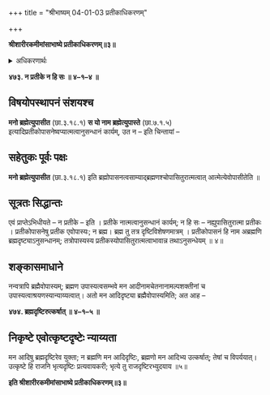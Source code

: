 +++
title = "श्रीभाष्यम् 04-01-03 प्रतीकाधिकरणम्"

+++


**श्रीशारीरकमीमांसाभाष्ये प्रतीकाधिकरणम्॥३॥**

<details><summary>अधिकरणार्थः</summary>

प्रतीकोपासनस्थले, न आत्मत्वानुसन्धानं प्रतीके कार्यम्
</details>

**४७३. न प्रतीके न हि सः ॥ ४–१–४ ॥**

## विषयोपस्थापनं संशयश्च

**मनो ब्रह्मेत्युपासीत** (छा.३.१८.१) **स यो नाम ब्रह्मेत्युपास्ते** (छा.७.१.५) इत्यादिप्रतीकोपासनेष्वप्यात्मत्वानुसन्धानं कार्यम्, उत न – इति चिन्तायां –

## सहेतुकः पूर्वः पक्षः

**मनो ब्रह्मेत्युपासीत** (छा.३.१८.१) इति ब्रह्मोपासनत्वसाम्याद्ब्रह्मणश्चोपासितुरात्मत्वात् आत्मेत्येवोपासीतेति ॥

## सूत्रतः सिद्धान्तः

एवं प्राप्तेऽभिधीयते – न प्रतीके – इति । प्रतीके नात्मत्वानुसन्धानं कार्यम्; न हि सः – नह्युपासितुरात्मा प्रतीकः । प्रतीकोपासनेषु प्रतीक एवोपास्यः; न ब्रह्म। ब्रह्म तु तत्र दृष्टिविशेषणमात्रम् । प्रतीकोपासनं हि नाम अब्रह्मणि ब्रह्मदृष्ट्याऽनुसन्धानम्; तत्रोपास्यस्य प्रतीकस्योपासितुरात्मत्वाभावान्न तथाऽनुसन्धेयम् ॥ ४॥

## शङ्कासमाधाने 

नन्वत्रापि ब्रह्मैवोपास्यम्; ब्रह्मण उपास्यत्वसम्भवे मन आदीनामचेतनानामल्पशक्तीनां च उपास्यत्वाश्रयणस्यान्याय्यत्वात्। अतो मन आदिदृष्ट्या ब्रह्मैवोपास्यमिति; अत आह –

**४७४. ब्रह्मदृष्टिरुत्कर्षात् ॥ ४–१–५ ॥**

## निकृष्टे एवोत्कृष्टदृष्टेः न्याय्यता

मन आदिषु ब्रह्मदृष्टिरेव युक्ता; न ब्रह्मणि मन आदिदृष्टिः, ब्रह्मणो मन आदिभ्य उत्कर्षात्; तेषां च विपर्ययात्। उत्कृष्टे हि राजनि भृत्यदृष्टिः प्रत्यवायकरी; भृत्ये तु राजदृष्टिरभ्युदयाय ॥५॥

**इति श्रीशारीरकमीमांसाभाष्ये प्रतीकाधिकरणम्॥३॥**


